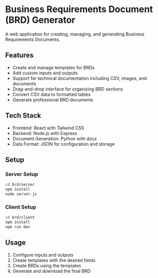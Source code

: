 # Business Requirements Document (BRD) Generator

A web application for creating, managing, and generating Business Requirements Documents.

## Features

- Create and manage templates for BRDs
- Add custom inputs and outputs
- Support for technical documentation including CSV, images, and documents
- Drag-and-drop interface for organizing BRD sections
- Convert CSV data to formatted tables
- Generate professional BRD documents

## Tech Stack

- Frontend: React with Tailwind CSS
- Backend: Node.js with Express
- Document Generation: Python with docx
- Data Format: JSON for configuration and storage

## Setup

### Server Setup

```bash
cd brd/server
npm install
node server.js
```

### Client Setup

```bash
cd brd/client
npm install
npm run dev
```

## Usage

1. Configure inputs and outputs
2. Create templates with the desired fields
3. Create BRDs using the templates
4. Generate and download the final BRD 